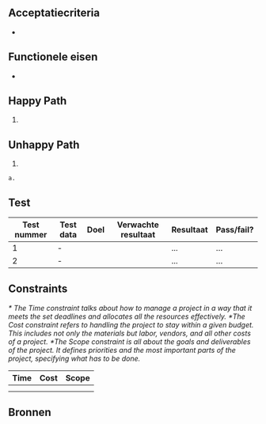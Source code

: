 ## Acceptatiecriteria

- 

## Functionele eisen

- 

## Happy Path

1. 

## Unhappy Path

1.

    a.

## Test

| Test nummer | Test data | Doel | Verwachte resultaat | Resultaat | Pass/fail? |
| ------ | ------ | ------ | ------ |  ------ | ------ |
| 1 | - |  |  | ... | … |
| 2 | - |  |  | ... | … |

## Constraints
_* The Time constraint talks about how to manage a project in a way that it meets the set deadlines and allocates all the resources effectively._
_*The Cost constraint refers to handling the project to stay within a given budget. This includes not only the materials but labor, vendors, and all other costs of a project._
_*The Scope constraint is all about the goals and deliverables of the project. It defines priorities and the most important parts of the project, specifying what has to be done._

| Time   | Cost   | Scope|
| ------ | ------ | -----|
| | | |
| | | |


## Bronnen

